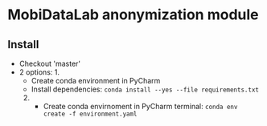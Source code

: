 # MobiDataLab anonymization module

## Install

- Checkout 'master'
- 2 options:
  1. 
     - Create conda environment in PyCharm
     - Install dependencies: 
     `conda install --yes --file requirements.txt`
  2. 
     - Create conda envirnoment in PyCharm terminal:
     `conda env create -f environment.yaml`
